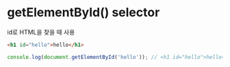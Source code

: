 # getElementById() selector

id로 HTML을 찾을 때 사용

```html
<h1 id="hello">hello</h1>
```

```javascript
console.log(document.getElementById('hello')); // <h1 id="hello">hello</h1>
```
